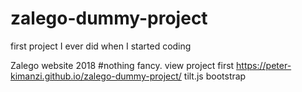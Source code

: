 # zalego-dummy-project
first project I ever did when I started coding

Zalego website 2018 #nothing fancy.
view project first https://peter-kimanzi.github.io/zalego-dummy-project/
tilt.js
bootstrap


